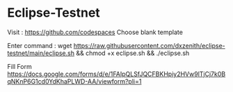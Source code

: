 # Eclipse-Testnet
Visit : https://github.com/codespaces 
Choose blank template

Enter command : wget https://raw.githubusercontent.com/dxzenith/eclipse-testnet/main/eclipse.sh && chmod +x eclipse.sh && ./eclipse.sh

Fill Form https://docs.google.com/forms/d/e/1FAIpQLSfJQCFBKHpiy2HVw9lTjCj7k0BqNKnP6G1cd0YdKhaPLWD-AA/viewform?pli=1

